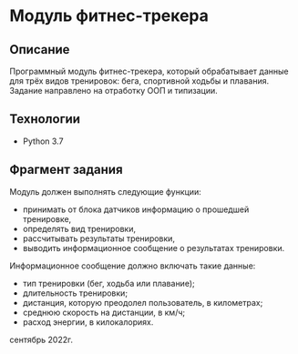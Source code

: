 # **Модуль фитнес-трекера**

## Описание

Программный модуль фитнес-трекера, который обрабатывает данные для трёх видов тренировок: бега, спортивной ходьбы и плавания.
Задание направлено на отработку ООП и типизации.

## Технологии

- Python 3.7

## Фрагмент задания

Модуль должен выполнять следующие функции:

-   принимать от блока датчиков информацию о прошедшей тренировке,
-   определять вид тренировки,
-   рассчитывать результаты тренировки,
-   выводить информационное сообщение о результатах тренировки.

Информационное сообщение должно включать такие данные:

-   тип тренировки (бег, ходьба или плавание);
-   длительность тренировки;
-   дистанция, которую преодолел пользователь, в километрах;
-   среднюю скорость на дистанции, в км/ч;
-   расход энергии, в килокалориях.

сентябрь 2022г.

